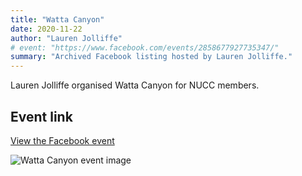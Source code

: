 ```yaml
---
title: "Watta Canyon"
date: 2020-11-22
author: "Lauren Jolliffe"
# event: "https://www.facebook.com/events/2858677927735347/"
summary: "Archived Facebook listing hosted by Lauren Jolliffe."
---
```

Lauren Jolliffe organised Watta Canyon for NUCC members.

## Event link

[View the Facebook event](https://www.facebook.com/events/2858677927735347/)

![Watta Canyon event image](/trip/event-images/20201122_watta_canyon.jpg)
